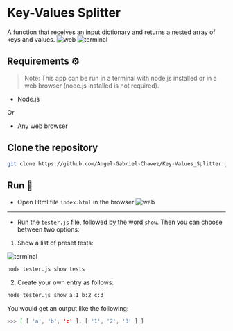# Key-Values Splitter
A function that receives an input dictionary and returns a nested array of keys and values.
![web](https://user-images.githubusercontent.com/58778570/179086273-2a0ec4cf-f0d1-4be8-aca7-9182d28b3ee8.gif)
![terminal](https://user-images.githubusercontent.com/58778570/179089574-60c34973-3c3b-49d0-943b-61f7b2f9b81d.gif)

## Requirements ⚙️
> Note: This app can be run in a terminal with node.js installed or in a web browser (node.js installed is not required).

- Node.js

Or

- Any web browser

## Clone the repository
```bash
git clone https://github.com/Angel-Gabriel-Chavez/Key-Values_Splitter.git
```
## Run 🏁
- Open Html file `index.html` in the browser
![web](https://user-images.githubusercontent.com/58778570/179086320-5890e3fc-55d7-4af6-948c-84dac8bc4b0b.gif)

---

- Run the `tester.js` file, followed by the word `show`. Then you can choose between two options:

1. Show a list of preset tests:

![terminal](https://user-images.githubusercontent.com/58778570/179089612-f79290b2-6216-48c0-b430-3dc1e08e69e4.gif)

```bash
node tester.js show tests
```

2. Create your own entry as follows:

```bash
node tester.js show a:1 b:2 c:3
```

You would get an output like the following:

```bash
>>> [ [ 'a', 'b', 'c' ], [ '1', '2', '3' ] ]
```
